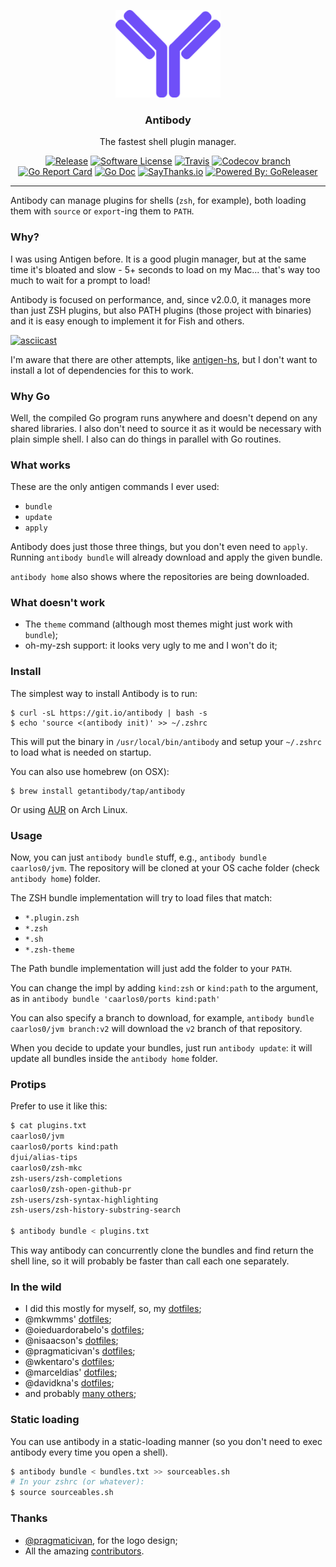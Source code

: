 <p align="center">
  <img alt="GoReleaser Logo" src="logo.png" height="140" />
  <h3 align="center">Antibody</h3>
  <p align="center">The fastest shell plugin manager.</p>
  <p align="center">
    <a href="https://github.com/getantibody/antibody/releases/latest"><img alt="Release" src="https://img.shields.io/github/release/getantibody/antibody.svg?style=flat-square"></a>
    <a href="/LICENSE.md"><img alt="Software License" src="https://img.shields.io/badge/license-MIT-brightgreen.svg?style=flat-square"></a>
    <a href="https://travis-ci.org/getantibody/antibody"><img alt="Travis" src="https://img.shields.io/travis/getantibody/antibody.svg?style=flat-square"></a>
    <a href="https://codecov.io/gh/getantibody/antibody"><img alt="Codecov branch" src="https://img.shields.io/codecov/c/github/getantibody/antibody/master.svg?style=flat-square"></a>
    <a href="https://goreportcard.com/report/github.com/getantibody/antibody"><img alt="Go Report Card" src="https://goreportcard.com/badge/github.com/getantibody/antibody?style=flat-square"></a>
    <a href="http://godoc.org/github.com/getantibody/antibody"><img alt="Go Doc" src="https://img.shields.io/badge/godoc-reference-blue.svg?style=flat-square"></a>
    <a href="https://saythanks.io/to/caarlos0"><img alt="SayThanks.io" src="https://img.shields.io/badge/SayThanks.io-%E2%98%BC-1EAEDB.svg?style=flat-square"></a>
    <a href="https://github.com/goreleaser"><img alt="Powered By: GoReleaser" src="https://img.shields.io/badge/powered%20by-goreleaser-green.svg?style=flat-square"></a>
  </p>
</p>

---


Antibody can manage plugins for shells (`zsh`, for example), both loading them
with `source` or `export`-ing them to `PATH`.


### Why?

I was using Antigen before. It is a good plugin manager, but at the same time
it's bloated and slow - 5+ seconds to load on my Mac... that's way too
much to wait for a prompt to load!

Antibody is focused on performance, and, since v2.0.0, it manages more than just
ZSH plugins, but also PATH plugins (those project with binaries) and it is easy
enough to implement it for Fish and others.

[![asciicast](https://asciinema.org/a/119201.png)](https://asciinema.org/a/119201)

I'm aware that there are other attempts, like
[antigen-hs](https://github.com/Tarrasch/antigen-hs), but I don't want to
install a lot of dependencies for this to work.

### Why Go

Well, the compiled Go program runs anywhere and doesn't depend on any shared
libraries. I also don't need to source it as it would be necessary with
plain simple shell. I also can do things in parallel with Go routines.

### What works

These are the only antigen commands I ever used:

- `bundle`
- `update`
- `apply`

Antibody does just those three things, but you don't even need to `apply`.
Running `antibody bundle` will already download and apply the given bundle.

`antibody home` also shows where the repositories are being downloaded.

### What doesn't work

- The `theme` command (although most themes might just work with `bundle`);
- oh-my-zsh support: it looks very ugly to me and I won't do it;

### Install

The simplest way to install Antibody is to run:

```console
$ curl -sL https://git.io/antibody | bash -s
$ echo 'source <(antibody init)' >> ~/.zshrc
```

This will put the binary in `/usr/local/bin/antibody` and setup your `~/.zshrc`
to load what is needed on startup.

You can also use homebrew (on OSX):

```console
$ brew install getantibody/tap/antibody
```

Or using [AUR](https://aur.archlinux.org/packages/antibody/) on Arch Linux.

### Usage

Now, you can just `antibody bundle` stuff, e.g.,
`antibody bundle caarlos0/jvm`. The repository will be cloned at
your OS cache folder (check `antibody home`) folder.

The ZSH bundle implementation will try to load files that match:

- `*.plugin.zsh`
- `*.zsh`
- `*.sh`
- `*.zsh-theme`

The Path bundle implementation will just add the folder to your `PATH`.

You can change the impl by adding `kind:zsh` or `kind:path` to the argument, as
in `antibody bundle 'caarlos0/ports kind:path'`

You can also specify a branch to download, for example,
`antibody bundle caarlos0/jvm branch:v2` will download the `v2` branch of that
repository.

When you decide to update your bundles, just run `antibody update`: it will
update all bundles inside the `antibody home` folder.

### Protips

Prefer to use it like this:

```sh
$ cat plugins.txt
caarlos0/jvm
caarlos0/ports kind:path
djui/alias-tips
caarlos0/zsh-mkc
zsh-users/zsh-completions
caarlos0/zsh-open-github-pr
zsh-users/zsh-syntax-highlighting
zsh-users/zsh-history-substring-search

$ antibody bundle < plugins.txt
```

This way antibody can concurrently clone the bundles and find return the shell
line, so it will probably be faster than call each one separately.

### In the wild

- I did this mostly for myself, so, my
[dotfiles](https://github.com/caarlos0/dotfiles);
- @mkwmms' [dotfiles](https://github.com/mkwmms/dotfiles);
- @oieduardorabelo's [dotfiles](https://github.com/oieduardorabelo/dotfiles);
- @nisaacson's [dotfiles](https://github.com/nisaacson/dotfiles);
- @pragmaticivan's [dotfiles](https://github.com/pragmaticivan/dotfiles);
- @wkentaro's [dotfiles](https://github.com/wkentaro/dotfiles);
- @marceldias' [dotfiles](https://github.com/marceldiass/dotfiles);
- @davidkna's [dotfiles](https://github.com/davidkna/dotfiles);
- and probably [many others](https://github.com/search?q=antibody&type=Code);

### Static loading

You can use antibody in a static-loading manner (so you don't need to exec
antibody every time you open a shell).

```sh
$ antibody bundle < bundles.txt >> sourceables.sh
# In your zshrc (or whatever):
$ source sourceables.sh
```

### Thanks

- [@pragmaticivan](https://github.com/pragmaticivan), for the logo design;
- All the amazing [contributors](https://github.com/getantibody/antibody/graphs/contributors).
